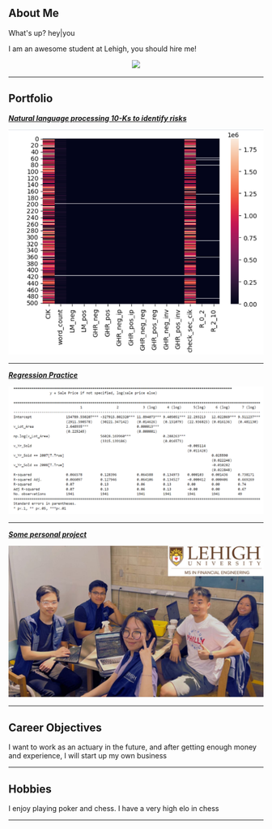 ## About Me

What's up? hey\|you

I am an awesome student at Lehigh, you should hire me!

<!-- Upload your own photo and change the path -->

<p style="text-align:center;">
  <img class="img-circle" src="/images/Minh Nguyen.JPG?raw=true" width="50%">
</p>

---

## Portfolio

<!-- You can link to other websites, PDFs in this repo, and other pages in this repo -->

_**[Natural language processing 10-Ks to identify risks](https://github.com/LeDataSciFi/asgn-05-bmnguyen6403)**_


<img src="images/Report Midterm.png?raw=true"/>

---

_**[Regression Practice](https://github.com/LeDataSciFi/asgn-06-bmnguyen6403)**_


<img src="images/Regression.png?raw=true"/>

---


_**[Some personal project](https://sites.google.com/d/19tLj_pYjf_Uv5KqatWAPAxm3lYEVq9UB/p/1WYaAfpQ12BAg18gA07bFoyjgVmJ_Ejdh/edit?pli=1)**_

<img src="images/1686080833696.jpg?raw=true"/>

---

## Career Objectives

I want to work as an actuary in the future, and after getting enough money and experience, I will start up my own business

---

## Hobbies

I enjoy playing poker and chess. I have a very high elo in chess

---

